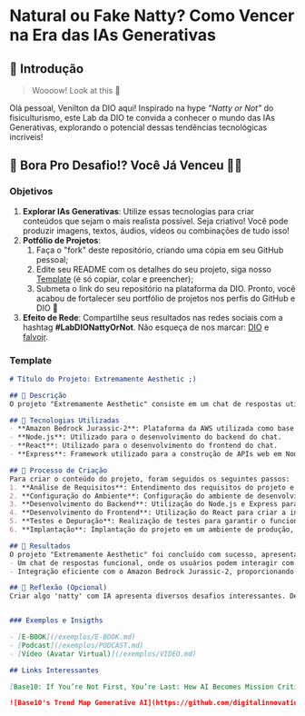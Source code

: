 # Natural ou Fake Natty? Como Vencer na Era das IAs Generativas

## 🚀 Introdução

> Woooow! Look at this 👀

Olá pessoal, Venilton da DIO aqui! Inspirado na hype _"Natty or Not"_ do fisiculturismo, este Lab da DIO te convida a conhecer o mundo das IAs Generativas, explorando o potencial dessas tendências tecnológicas incríveis!

## 🎯 Bora Pro Desafio!? Você Já Venceu 💪🤓

### Objetivos

1. **Explorar IAs Generativas**: Utilize essas tecnologias para criar conteúdos que sejam o mais realista possível. Seja criativo! Você pode produzir imagens, textos, áudios, vídeos ou combinações de tudo isso!
1. **Potfólio de Projetos**:
    1. Faça o "fork" deste repositório, criando uma cópia em seu GitHub pessoal;
    2. Edite seu README com os detalhes do seu projeto, siga nosso [Template](#template) (é só copiar, colar e preencher);
    3. Submeta o link do seu repositório na plataforma da DIO. Pronto, você acabou de fortalecer seu portfólio de projetos nos perfis do GitHub e DIO 🚀
1. **Efeito de Rede**: Compartilhe seus resultados nas redes sociais com a hashtag **#LabDIONattyOrNot**. Não esqueça de nos marcar: [DIO](https://www.linkedin.com/school/dio-makethechange) e [falvojr](https://www.linkedin.com/in/falvojr).

### Template

```markdown
# Título do Projeto: Extremamente Aesthetic ;)

## 📒 Descrição
O projeto "Extremamente Aesthetic" consiste em um chat de respostas utilizando tecnologias da AWS, especificamente o Amazon Bedrock Jurassic-2. Desenvolvido como parte do curso de Fundamentos em IA da Dio.me Nexa, este projeto visa demonstrar a aplicação de técnicas de inteligência artificial em um ambiente de chat.

## 🤖 Tecnologias Utilizadas
- **Amazon Bedrock Jurassic-2**: Plataforma da AWS utilizada como base para o desenvolvimento do chat.
- **Node.js**: Utilizado para o desenvolvimento do backend do chat.
- **React**: Utilizado para o desenvolvimento do frontend do chat.
- **Express**: Framework utilizado para a construção de APIs web em Node.js.

## 🧐 Processo de Criação
Para criar o conteúdo do projeto, foram seguidos os seguintes passos:
1. **Análise de Requisitos**: Entendimento dos requisitos do projeto e definição das funcionalidades necessárias.
2. **Configuração do Ambiente**: Configuração do ambiente de desenvolvimento, incluindo a configuração do Amazon Bedrock Jurassic-2.
3. **Desenvolvimento do Backend**: Utilização do Node.js e Express para desenvolver a lógica do servidor e implementar a comunicação com o Amazon Bedrock.
4. **Desenvolvimento do Frontend**: Utilização do React para criar a interface do usuário do chat, permitindo que os usuários interajam de forma intuitiva.
5. **Testes e Depuração**: Realização de testes para garantir o funcionamento correto do chat e depuração de possíveis erros.
6. **Implantação**: Implantação do projeto em um ambiente de produção, garantindo sua disponibilidade para os usuários finais.

## 🚀 Resultados
O projeto "Extremamente Aesthetic" foi concluído com sucesso, apresentando os seguintes resultados:
- Um chat de respostas funcional, onde os usuários podem interagir com o sistema e receber respostas geradas por inteligência artificial.
- Integração eficiente com o Amazon Bedrock Jurassic-2, proporcionando uma experiência fluida para os usuários.

## 💭 Reflexão (Opcional)
Criar algo 'natty' com IA apresenta diversos desafios interessantes. Desde a escolha das ferramentas e tecnologias adequadas até a implementação de algoritmos de inteligência artificial, é necessário um planejamento cuidadoso e uma compreensão profunda do problema a ser resolvido. Além disso, a criação de interfaces intuitivas e agradáveis para os usuários é crucial para garantir uma experiência positiva. No entanto, o potencial de impacto positivo que a IA pode ter em diversos aspectos da vida cotidiana torna esse desafio extremamente gratificante e motivador.


### Exemplos e Insigths

- [E-BOOK](/exemplos/E-BOOK.md)
- [Podcast](/exemplos/PODCAST.md)
- [Vídeo (Avatar Virtual)](/exemplos/VIDEO.md)

## Links Interessantes

[Base10: If You’re Not First, You’re Last: How AI Becomes Mission Critical](https://base10.vc/post/generative-ai-mission-critical/)

![Base10's Trend Map Generative AI](https://github.com/digitalinnovationone/lab-natty-or-not/assets/730492/f4df26e8-f8f7-4419-8252-c69d73ea930c)
